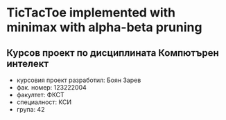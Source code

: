 # TicTacToe implemented with minimax with alpha-beta pruning
## Курсов проект по дисциплината Компютърен интелект
- курсовия проект разработил: Боян Зарев
- фак. номер: 123222004
- факултет: ФКСТ
- специалност: КСИ
- група: 42


